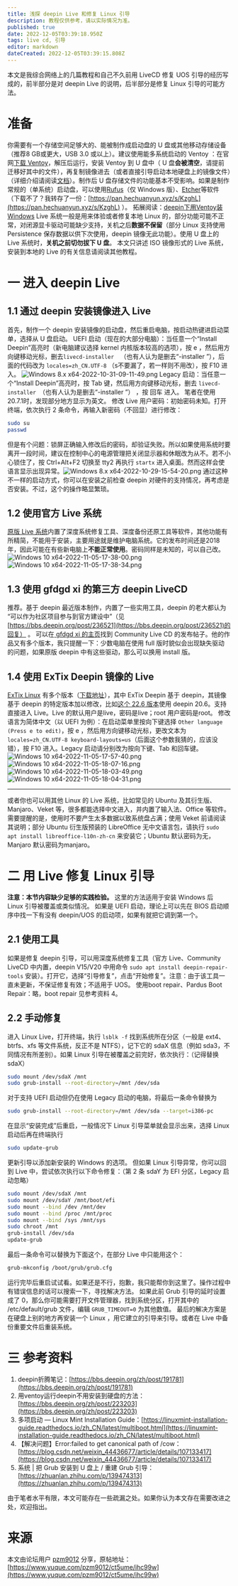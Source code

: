 ```yaml
---
title: 浅探 deepin Live 和修复 Linux 引导
description: 教程仅供参考，请以实际情况为准。
published: true
date: 2022-12-05T03:39:18.950Z
tags: live cd, 引导
editor: markdown
dateCreated: 2022-12-05T03:39:15.808Z
---
```


本文是我综合网络上的几篇教程和自己不久前用 LiveCD 修复 UOS 引导的经历写成的，前半部分是对 deepin Live 的说明，后半部分是修复 Linux 引导的可能方法。

# 准备

你需要有一个存储空间足够大的、能被制作成启动盘的 U 盘或其他移动存储设备（推荐8 GB或更大，USB 3.0 或以上）。建议使用能多系统启动的 Ventoy ：在官网[下载 Ventoy](https://ventoy.net/cn/download.html)，解压后运行，安装 Ventoy 到 U 盘中（ U 盘**会被清空**，请提前迁移好其中的文件），再复制镜像进去（或者直接引导启动本地硬盘上的镜像文件）（详细介绍请阅读[文档](https://ventoy.net/cn/doc_news.html)）。制作后 U 盘存储文件的功能基本不受影响。如果是制作常规的（单系统）启动盘，可以使用[Rufus](http://rufus.ie/zh/)（仅 Windows 版）、[Etcher](https://www.balena.io/etcher/)等软件（下载不了？我转存了一份：[https://pan.hechuanyun.xyz/s/KzghL](https://pan.hechuanyun.xyz/s/KzghL) ）。
拓展阅读：[deepin下用Ventoy装Windows](https://www.yuque.com/pzm9012/ct5ume/uf10gv)
Live 系统一般是用来体验或者修复本地 Linux 的，部分功能可能不正常，对闭源显卡驱动可能缺少支持，关机之后**数据不保留**（部分 Linux 支持使用 Persistence 保存数据以供下次使用，deepin 镜像无此功能）。使用 U 盘上的 Live 系统时，**关机之前切勿拔下 U 盘**。
本文只讲述 ISO 镜像形式的 Live 系统，安装到本地的 Live 的有关信息请阅读其他教程。

# 一  进入 deepin Live

## 1.1 通过 deepin 安装镜像进入 Live 

首先，制作一个 deepin 安装镜像的启动盘，然后重启电脑，按启动热键进启动菜单，选择从 U 盘启动。
UEFI 启动（现在的大部分电脑）：当任意一个“Install Deepin”高亮时（新电脑建议选择 kernel 内核版本较高的选项），按 e ，然后用方向键移动光标，删去`livecd-installer  `（也有人认为是删去“-installer ”），后面的代码改为 `locales=zh_CN.UTF-8` （s不要漏了，若一样则不用改），按 F10 进入。 ![Windows 8.x x64-2022-10-31-09-11-49.png](https://storage.deepin.org/thread/202212041202141661_Windows8.xx64-2022-10-31-09-11-49.png)
Legacy 启动：当任意一个“Install Deepin”高亮时，按 Tab 键，然后用方向键移动光标，删去 `livecd-installer `（也有人认为是删去“-installer ”） ，按 回车 进入。
笔者在使用20.7.1时，发现部分地方显示为英文。
修改 Live 用户密码：初始密码未知。打开终端，依次执行 2 条命令，再输入新密码（不回显）进行修改：

```sh
sudo su
passwd
```

但是有个问题：锁屏正确输入修改后的密码，却验证失败。所以如果使用系统时要离开一段时间，建议在控制中心的电源管理把关闭显示器和休眠改为从不。若不小心锁住了，按 Ctrl+Alt+F2 切换至 tty2 再执行 `startx` 进入桌面。然而这样会使语言显示出现异常。![Windows 8.x x64-2022-10-29-15-54-20.png](https://storage.deepin.org/thread/2022120412022160_Windows8.xx64-2022-10-29-15-54-20.png)
通过这种不一样的启动方式，你可以在安装之前检查 deepin 对硬件的支持情况，再考虑是否安装。不过，这个的操作略显繁琐。

## 1.2 使用官方 Live 系统

[原版 Live 系统](https://cdimage.deepin.com/live-system/deepin-live-system-2.0-amd64.iso)内置了深度系统修复工具、深度备份还原工具等软件，其他功能有所精简，不能用于安装，主要用途就是维护电脑系统。它的发布时间还是2018年，因此可能在有些新电脑上**不能正常使用**。密码同样是未知的，可以自己改。![Windows 10 x64-2022-11-05-17-38-00.png](https://storage.deepin.org/thread/202212041206042954_Windows10x64-2022-11-05-17-38-00.png)
![Windows 10 x64-2022-11-05-17-38-34.png](https://storage.deepin.org/thread/202212041207311464_Windows10x64-2022-11-05-17-38-34.png)

## 1.3 使用 gfdgd xi 的第三方 deepin LiveCD

推荐。基于 deepin 最近版本制作，内置了一些实用工具，deepin 的老大都认为 “可以作为社区项目参与到官方建设中”（见[https://bbs.deepin.org/post/236521](https://bbs.deepin.org/post/236521)的回复） 。
可以在[ gfdgd xi 的主页](https://bbs.deepin.org/user/239113)找到 Community Live CD 的发布帖子。他的作品又有多个版本，我只提醒一下：少数电脑在使用 full 版时貌似会出现缺失驱动的问题，如果原版 deepin 中有这些驱动，那么可以换用 install 版。

## 1.4 使用 ExTix Deepin 镜像的 Live 

[ExTix Linux](https://www.extix.se/) 有多个版本（[下载地址](https://sourceforge.net/projects/extix/files/)），其中 ExTix Deepin 基于 deepin，其镜像基于 deepin 的特定版本加以修改，比如[这个 22.6 版本](https://www.extix.se/extix-deepin-22-6-live-based-on-deepin-20-6-latest-with-refracta-snapshot-and-kernel-5-18-1-amd64-exton-build-220610/)使用 deepin 20.6。支持直接进入 Live。Live 的默认用户是live，密码是live；root 用户密码是root。
修改语言为简体中文（以 UEFI 为例）：在启动菜单里按向下键选择 `Other language (Press e to edit)`，按 e ，然后用方向键移动光标，更改文本为 `locales=zh_CN.UTF-8 keyboard-layouts=us`（后面这个参数我猜的，应该没错），按 F10 进入。Legacy 启动请分别改为按向下键、Tab 和回车键。
![Windows 10 x64-2022-11-05-17-57-40.png](https://storage.deepin.org/thread/202212041242529516_Windows10x64-2022-11-05-17-57-40.png)
![Windows 10 x64-2022-11-05-18-07-16.png](https://storage.deepin.org/thread/202212041242521757_Windows10x64-2022-11-05-18-07-16.png)
![Windows 10 x64-2022-11-05-18-03-49.png](https://storage.deepin.org/thread/202212041242529551_Windows10x64-2022-11-05-18-03-49.png)
![Windows 10 x64-2022-11-05-18-04-31.png](https://storage.deepin.org/thread/202212041242512060_Windows10x64-2022-11-05-18-04-31.png)

---

或者你也可以用其他 Linux 的 Live 系统，比如常见的 Ubuntu 及其衍生版、Manjaro、Veket 等，很多都能选择中文进入，并内置了输入法、Office 等软件。需要提醒的是，使用时不要产生太多数据以致系统盘占满；使用 Veket 前请阅读其说明；部分 Ubuntu 衍生版预装的 LibreOffice 无中文语言包，请执行 `sudo apt install libreoffice-l10n-zh-cn` 来安装它；Ubuntu 默认密码为无，Manjaro 默认密码为manjaro。

# 二  用 Live 修复 Linux 引导

**注意：本节内容缺少足够的实践检验。** 这里的方法适用于安装 Windows 后 Linux 引导被覆盖或类似情况。
如果是 UEFI 启动，理论上可以先在 BIOS 启动顺序中找一下有没有 deepin/UOS 的启动项，如果有就把它调到第一个。

## 2.1 使用工具

如果是修复 deepin 引导，可以用深度系统修复工具（官方 Live、Community LiveCD 中内置，deepin V15/V20 中用命令 `sudo apt install deepin-repair-tools` 安装）。打开它，选择“引导修复”，点击“开始修复”。注意：由于该工具一直未更新，不保证修复有效；不适用于 UOS。
使用boot repair、Pardus Boot Repair：略，boot repair 见参考资料 4。

## 2.2 手动修复

进入 Linux Live，打开终端，执行 `lsblk -f` 找到系统所在分区（一般是 ext4、btrfs、xfs 等文件系统，反正不是 NTFS），记下它的 sdaX 信息（例如 sda3，不同情况有所差别）。如果 Linux 引导在被覆盖之前完好，依次执行：（记得替换 sdaX）

```sh
sudo mount /dev/sdaX /mnt
sudo grub-install --root-directory=/mnt /dev/sda
```

对于支持 UEFI 启动但仍在使用 Legacy 启动的电脑，将最后一条命令替换为

```sh
sudo grub-install --root-directory=/mnt /dev/sda --target=i386-pc
```

在显示“安装完成”后重启，一般情况下 Linux 引导菜单就会显示出来，选择 Linux 启动后再在终端执行 

```sh
sudo update-grub
```

更新引导以添加新安装的 Windows 的选项。
但如果 Linux 引导异常，你可以回到 Live 中，尝试依次执行以下命令修复：（第 2 条 sdaY 为 EFI 分区，Legacy 启动忽略）

```sh
sudo mount /dev/sdaX /mnt
sudo mount /dev/sdaY /mnt/boot/efi
sudo mount --bind /dev /mnt/dev
sudo mount --bind /proc /mnt/proc
sudo mount --bind /sys /mnt/sys
sudo chroot /mnt
grub-install /dev/sda
update-grub
```

最后一条命令可以替换为下面这个，在部分 Live 中只能用这个：

```sh
grub-mkconfig /boot/grub/grub.cfg
```

运行完毕后重启试试看。如果还是不行，抱歉，我只能帮你到这里了。操作过程中有错误信息的话可以搜索一下，寻找解决方法。
如果此前 Grub 引导的延时设置成了 0，那么你可能需要打开文件管理器，找到系统分区，打开其中的 /etc/default/grub 文件，编辑 `GRUB_TIMEOUT=0` 为其他数值。
最后的解决方案是在硬盘上别的地方再安装一个 Linux ，用它建立的引导来引导。或者在 Live 中备份重要文件后重装系统。

# 三  参考资料

1. deepin折腾笔记：[https://bbs.deepin.org/zh/post/191781](https://bbs.deepin.org/zh/post/191781)
2. 用ventoy运行deepin不用安装到硬盘的方法：[https://bbs.deepin.org/zh/post/223203](https://bbs.deepin.org/zh/post/223203)
3. 多项启动 — Linux Mint Installation Guide：[https://linuxmint-installation-guide.readthedocs.io/zh_CN/latest/multiboot.html](https://linuxmint-installation-guide.readthedocs.io/zh_CN/latest/multiboot.html)
4. 【解决问题】Error:failed to get canonical path of /cow： [https://blog.csdn.net/weixin_44436677/article/details/107133417](https://blog.csdn.net/weixin_44436677/article/details/107133417)
5. 系统 | 把 Grub 安装到 U 盘上 / 重建 Grub 引导：[https://zhuanlan.zhihu.com/p/139474313](https://zhuanlan.zhihu.com/p/139474313)

由于笔者水平有限，本文可能存在一些疏漏之处。如果你认为本文存在需要改进之处，欢迎指出。

# 来源

本文由论坛用户 [pzm9012](https://bbs.deepin.org/user/217969) 分享，原帖地址：[https://www.yuque.com/pzm9012/ct5ume/ihc99w](https://www.yuque.com/pzm9012/ct5ume/ihc99w) 
